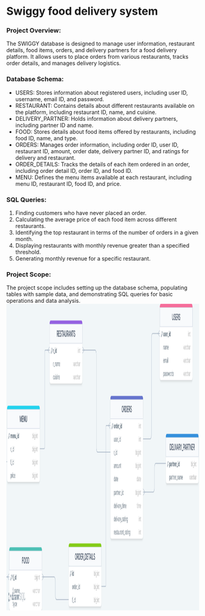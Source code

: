 # Swiggy food delivery system

<h3>Project Overview: </h3>
The SWIGGY database is designed to manage user information, restaurant details, food items, orders, and delivery partners for a food delivery platform. It allows users to place orders from various restaurants, tracks order details, and manages delivery logistics.

<h3>Database Schema: </h3>

<ul>
  <li>USERS: Stores information about registered users, including user ID, username, email ID, and password.</li>
  <li>RESTAURANT: Contains details about different restaurants available on the platform, including restaurant ID, name, and cuisine.</li>
  <li>DELIVERY_PARTNER: Holds information about delivery partners, including partner ID and name.</li>
  <li>FOOD: Stores details about food items offered by restaurants, including food ID, name, and type.</li>
  <li>ORDERS: Manages order information, including order ID, user ID, restaurant ID, amount, order date, delivery partner ID, and ratings for delivery and restaurant.</li>
  <li>ORDER_DETAILS: Tracks the details of each item ordered in an order, including order detail ID, order ID, and food ID.</li>
  <li>MENU: Defines the menu items available at each restaurant, including menu ID, restaurant ID, food ID, and price.</li>
</ul>


<h3>SQL Queries: </h3>

<ol>
  <li>Finding customers who have never placed an order.</li>
  <li>Calculating the average price of each food item across different restaurants.</li>
  <li>Identifying the top restaurant in terms of the number of orders in a given month.</li>
  <li>Displaying restaurants with monthly revenue greater than a specified threshold.</li>
  <li>Generating monthly revenue for a specific restaurant.</li>
</ol>



<h3>Project Scope: </h3>
The project scope includes setting up the database schema, populating tables with sample data, and demonstrating SQL queries for basic operations and data analysis.



<img src="drawSQL-swiggy-export-2024-01-04.png" alt=" Swiggy Database Schema" width="1200" height="800">
